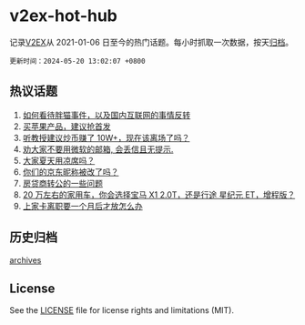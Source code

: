 # v2ex-hot-hub

 记录[V2EX](https://www.v2ex.com/)从 2021-01-06 日至今的热门话题。每小时抓取一次数据，按天[归档](archives)。

`更新时间：2024-05-20 13:02:07 +0800`

## 热议话题

1. [如何看待胖猫事件，以及国内互联网的事情反转](https://www.v2ex.com/t/1042138)
1. [买苹果产品，建议抢首发](https://www.v2ex.com/t/1042069)
1. [听教授建议炒币赚了 10W+，现在该离场了吗？](https://www.v2ex.com/t/1042115)
1. [劝大家不要用微软的邮箱, 会丢信且无提示.](https://www.v2ex.com/t/1042033)
1. [大家夏天用凉席吗？](https://www.v2ex.com/t/1042004)
1. [你们的京东昵称被改了吗？](https://www.v2ex.com/t/1042106)
1. [房贷商转公的一些问题](https://www.v2ex.com/t/1042114)
1. [20 万左右的家用车，你会选择宝马 X1 2.0T，还是行途 星纪元 ET，增程版？](https://www.v2ex.com/t/1042157)
1. [上家卡离职要一个月后才放怎么办](https://www.v2ex.com/t/1042134)

## 历史归档

[archives](archives)

## License

See the [LICENSE](LICENSE) file for license rights and limitations (MIT).
